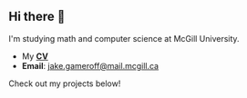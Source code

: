 ## Hi there 👋

I'm studying math and computer science at McGill University.

- My [**CV**](https://github.com/jakegameroff/CV/blob/main/cv.pdf)
- **Email**: [jake.gameroff@mail.mcgill.ca](mailto:jake.gameroff@mail.mcgill.ca)

Check out my projects below!
